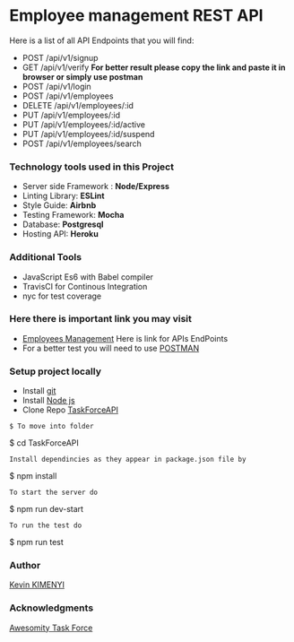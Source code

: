 # Employee management REST API

Here is a list of all API Endpoints that you will find:
* POST /api/v1/signup
* GET  /api/v1/verify **For better result please copy the link and paste it in browser or simply use postman** 
* POST /api/v1/login
* POST /api/v1/employees
* DELETE /api/v1/employees/:id
* PUT /api/v1/employees/:id
* PUT /api/v1/employees/:id/active
* PUT /api/v1/employees/:id/suspend
* POST /api/v1/employees/search

### Technology tools used in this Project
* Server side Framework : **Node/Express**
* Linting Library: **ESLint**
* Style Guide: **Airbnb**
* Testing Framework: **Mocha**
* Database: **Postgresql**
* Hosting API: **Heroku**
### Additional Tools
* JavaScript Es6 with Babel compiler
* TravisCI for Continous Integration
* nyc for test coverage

### Here there is important link you may visit
* [Employees Management](https://employment-employees.herokuapp.com/api-docs) Here is link  for APIs EndPoints
* For a better test you will need to use [POSTMAN](https://www.getpostman.com/)
### Setup project locally
* Install [git](https://git-scm.com/downloads)
* Install [Node js](https://nodejs.org/en/)
* Clone Repo [TaskForceAPI](https://github.com/kimenyikevin/TaskForceAPI)

```
$ To move into folder
```
$ cd TaskForceAPI
```
Install dependincies as they appear in package.json file by

```
$ npm install
```
To start the server do

```
$ npm run dev-start
```
To run the test do

```
$ npm run test
### Author
[Kevin KIMENYI](https://github.com/kimenyikevin)
### Acknowledgments
[Awesomity Task Force](https://awesomity.rw/)


